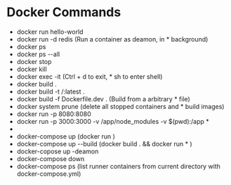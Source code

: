 # Docker Commands

* docker run hello-world
* docker run -d redis (Run a container as deamon, in * background)
* docker ps
* docker ps --all
* docker stop <containerId>
* docker kill <containerId>
* docker exec -it <containerId> <command>  (Ctrl + d to exit, * sh to enter shell)
* docker build .
* docker build -t <docker-user>/<image-name>:latest .
* docker build -f Dockerfile.dev . (Build from a arbitrary * file)
* docker system prune (delete all stopped containers and * build images)
* docker run -p 8080:8080 <imageName>
* docker run -p 3000:3000 -v /app/node_modules -v $(pwd):/app * <containerId>
*
* docker-compose up (docker run <image>)
* docker-compose up --build (docker build . && docker run * <image>)
* docker-copose up -deamon
* docker-compose down
* docker-compose ps (list runner containers from current directory with docker-compose.yml)